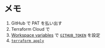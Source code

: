 # メモ 
1. GitHub で PAT を払い出す
1. Terraform Cloud で
  1. [Workspace variables](https://app.terraform.io/app/skkzsh/workspaces/github_as_code/variables) で [`GITHUB_TOKEN`](https://registry.terraform.io/providers/integrations/github/latest/docs#oauth--personal-access-token) を設定
  1. [`terraform apply`](https://app.terraform.io/app/skkzsh/workspaces/github_as_code/runs)
